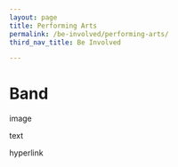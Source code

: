```yaml
---
layout: page
title: Performing Arts
permalink: /be-involved/performing-arts/
third_nav_title: Be Involved

---
```


# Band

image

text

hyperlink